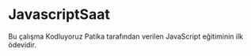 # JavascriptSaat
Bu çalışma Kodluyoruz Patika tarafından verilen JavaScript eğitiminin ilk ödevidir.
